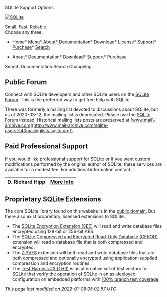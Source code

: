 




SQLite Support Options




[![SQLite](images/sqlite370_banner.gif)](index.html)


Small. Fast. Reliable.  
Choose any three.


* [Home](index.html)* [Menu](javascript:void(0))* [About](about.html)* [Documentation](docs.html)* [Download](download.html)* [License](copyright.html)* [Support](support.html)* [Purchase](prosupport.html)* [Search](javascript:void(0))




* [About](about.html)* [Documentation](docs.html)* [Download](download.html)* [Support](support.html)* [Purchase](prosupport.html)






Search Documentation
Search Changelog








## Public Forum


Connect with SQLite developers and other SQLite users on the
[SQLite Forum](https://sqlite.org/forum/forum). This is the preferred
way to get free help with SQLite.


There was formerly a mailing list devoted to discussions
about SQLite, but as of 2020\-03\-12, the mailing list is deprecated.
Please use the 
[SQLite Forum](https://sqlite.org/forum/forum) instead.
Historical mailing lists posts are preserved at
[www.mail\-archive.com](http://www.mail-archive.com/sqlite-users%40mailinglists.sqlite.org/)

## Paid Professional Support



If you would like [professional support](prosupport.html) for SQLite
or if you want custom modifications performed by the
original author of SQLite, these services are available for a modest fee.
For additional information contact:




| D. Richard Hipp | [More Info](prosupport.html) |
| --- | --- |


## Proprietary SQLite Extensions


The core SQLite library found on this website is in the
[public domain](copyright.html). But there also exist
proprietary, licensed extensions to SQLite.


* The [SQLite Encryption Extension (SEE)](https://www.hwaci.com/sw/sqlite/see.html)
will read and write database files encrypted using
128\-bit or 256\-bit AES.
* The [SQLite Compressed and Encrypted Read\-Only Database (CEROD)](https://www.hwaci.com/sw/sqlite/cerod.html)
extension will read a database file that is both compressed
and encrypted.
* The [ZIPVFS](https://www.hwaci.com/sw/sqlite/zipvfs.html)
extension will both read and write database files that are both compressed and optionally
encrypted using application\-supplied compression and encryption routines.
* The [Test Harness \#3 (TH3\)](th3.html) is an alternative set of test
vectors for SQLite that verify the operation of SQLite in an
as\-deployed configuration on embedded platforms with
[100% branch test coverage](testing.html#coverage).





*This page last modified on [2022\-01\-08 05:02:57](https://sqlite.org/docsrc/honeypot) UTC* 





